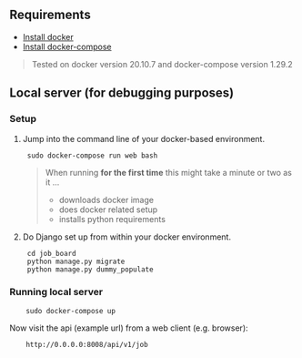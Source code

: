 ## Requirements

* [Install docker](https://docs.docker.com/install/)   
* [Install docker-compose](https://docs.docker.com/compose/install/)

> Tested on docker version 20.10.7 and docker-compose version 1.29.2

## Local server (for debugging purposes)

### Setup

1. Jump into the command line of your docker-based environment.

        sudo docker-compose run web bash

      > When running **for the first time** this might take a minute or two as it ...  
      >  * downloads docker image   
      >  * does docker related setup   
      >  * installs python requirements  

2. Do Django set up from within your docker environment.

        cd job_board   
        python manage.py migrate   
        python manage.py dummy_populate    

### Running local server

        sudo docker-compose up


Now visit the api (example url) from a web client (e.g. browser):

        http://0.0.0.0:8008/api/v1/job

